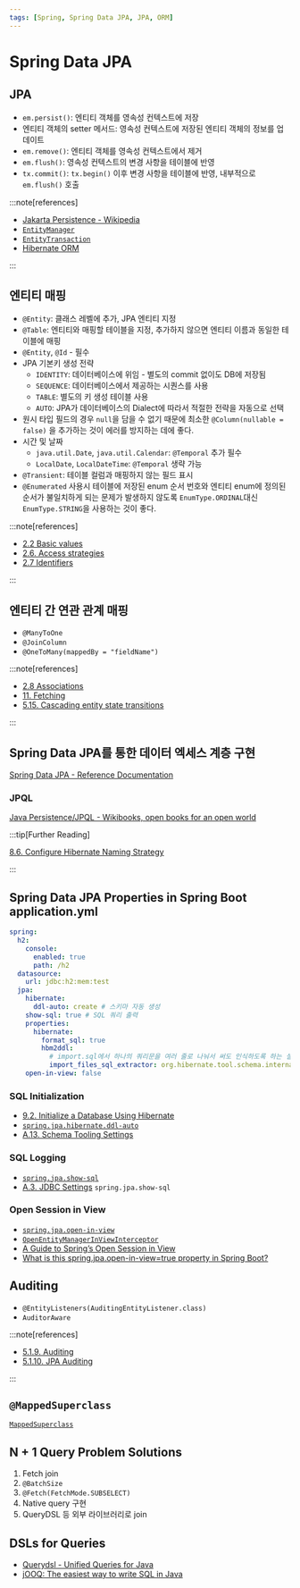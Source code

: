 ```yaml
---
tags: [Spring, Spring Data JPA, JPA, ORM]
---
```


# Spring Data JPA

## JPA

- `em.persist()`: 엔티티 객체를 영속성 컨텍스트에 저장
- 엔티티 객체의 setter 메서드: 영속성 컨텍스트에 저장된 엔티티 객체의 정보를 업데이트
- `em.remove()`: 엔티티 객체를 영속성 컨텍스트에서 제거
- `em.flush()`: 영속성 컨텍스트의 변경 사항을 테이블에 반영
- `tx.commit()`: `tx.begin()` 이후 변경 사항을 테이블에 반영, 내부적으로 `em.flush()` 호출

:::note[references]

- [Jakarta Persistence - Wikipedia](https://en.wikipedia.org/wiki/Jakarta_Persistence)
- [`EntityManager`](https://jakarta.ee/specifications/persistence/3.1/apidocs/jakarta.persistence/jakarta/persistence/entitymanager)
- [`EntityTransaction`](https://jakarta.ee/specifications/persistence/3.1/apidocs/jakarta.persistence/jakarta/persistence/entitytransaction)
- [Hibernate ORM](https://hibernate.org/orm/)

:::

## 엔티티 매핑

- `@Entity`: 클래스 레벨에 추가, JPA 엔티티 지정
- `@Table`: 엔티티와 매핑할 테이블을 지정, 추가하지 않으면 엔티티 이름과 동일한 테이블에 매핑
- `@Entity`, `@Id`  - 필수
- JPA 기본키 생성 전략
  - `IDENTITY`: 데이터베이스에 위임 - 별도의 commit 없이도 DB에 저장됨
  - `SEQUENCE`: 데이터베이스에서 제공하는 시퀀스를 사용
  - `TABLE`: 별도의 키 생성 테이블 사용
  - `AUTO`: JPA가 데이터베이스의 Dialect에 따라서 적절한 전략을 자동으로 선택
- 원시 타입 필드의 경우 `null`을 담을 수 없기 때문에 최소한 `@Column(nullable = false)` 을 추가하는 것이 에러를 방지하는 데에 좋다.
- 시간 및 날짜
  - `java.util.Date`, `java.util.Calendar`: `@Temporal` 추가 필수
  - `LocalDate`, `LocalDateTime`: `@Temporal` 생략 가능
- `@Transient`: 테이블 컬럼과 매핑하지 않는 필드 표시
- `@Enumerated` 사용시 테이블에 저장된 enum 순서 번호와 엔티티 enum에 정의된 순서가 불일치하게 되는 문제가 발생하지 않도록 `EnumType.ORDINAL`대신 `EnumType.STRING`을 사용하는 것이 좋다.

:::note[references]

- [2.2 Basic values](https://docs.jboss.org/hibernate/orm/6.3/userguide/html_single/Hibernate_User_Guide.html#basic)
- [2.6. Access strategies](https://docs.jboss.org/hibernate/orm/6.3/userguide/html_single/Hibernate_User_Guide.html#access)
- [2.7 Identifiers](https://docs.jboss.org/hibernate/orm/6.3/userguide/html_single/Hibernate_User_Guide.html#identifiers)

:::

## 엔티티 간 연관 관계 매핑

- `@ManyToOne`
- `@JoinColumn`
- `@OneToMany(mappedBy = "fieldName")`

:::note[references]

- [2.8 Associations](https://docs.jboss.org/hibernate/orm/6.3/userguide/html_single/Hibernate_User_Guide.html#associations)
- [11. Fetching](https://docs.jboss.org/hibernate/orm/6.3/userguide/html_single/Hibernate_User_Guide.html#fetching)
- [5.15. Cascading entity state transitions](https://docs.jboss.org/hibernate/orm/6.3/userguide/html_single/Hibernate_User_Guide.html#pc-cascade)

:::

## Spring Data JPA를 통한 데이터 엑세스 계층 구현

[Spring Data JPA - Reference Documentation](https://docs.spring.io/spring-data/jpa/docs/current/reference/html/#reference)

### JPQL

[Java Persistence/JPQL - Wikibooks, open books for an open world](https://en.wikibooks.org/wiki/Java_Persistence/JPQL)

:::tip[Further Reading]

[8.6. Configure Hibernate Naming Strategy](https://docs.spring.io/spring-boot/docs/current/reference/html/howto.html#howto.data-access.configure-hibernate-naming-strategy)

:::

## Spring Data JPA Properties in Spring Boot application.yml

```yaml {10,11,14,17,18}
spring:
  h2:
    console:
      enabled: true
      path: /h2
  datasource:
    url: jdbc:h2:mem:test
  jpa:
    hibernate:
      ddl-auto: create # 스키마 자동 생성
    show-sql: true # SQL 쿼리 출력
    properties:
      hibernate:
        format_sql: true
        hbm2ddl:
          # import.sql에서 하나의 쿼리문을 여러 줄로 나눠서 써도 인식하도록 하는 설정
          import_files_sql_extractor: org.hibernate.tool.schema.internal.script.MultiLineSqlScriptExtractor
    open-in-view: false

```

### SQL Initialization

- [9.2. Initialize a Database Using Hibernate](https://docs.spring.io/spring-boot/docs/current/reference/html/howto.html#howto.data-initialization.using-hibernate)
- [`spring.jpa.hibernate.ddl-auto`](https://docs.spring.io/spring-boot/docs/current/reference/html/application-properties.html#application-properties.data.spring.jpa.hibernate.ddl-auto)
- [A.13. Schema Tooling Settings](https://docs.jboss.org/hibernate/orm/6.3/userguide/html_single/Hibernate_User_Guide.html#settings-schema)

### SQL Logging

- [`spring.jpa.show-sql`](https://docs.spring.io/spring-boot/docs/current/reference/html/application-properties.html#application-properties.data.spring.jpa.show-sql)
- [A.3. JDBC Settings](https://docs.jboss.org/hibernate/orm/6.3/userguide/html_single/Hibernate_User_Guide.html#settings-jdbc)
`spring.jpa.show-sql`

### Open Session in View

- [`spring.jpa.open-in-view`](https://docs.spring.io/spring-boot/docs/current/reference/html/application-properties.html#application-properties.data.spring.jpa.open-in-view)
- [`OpenEntityManagerInViewInterceptor`](https://docs.spring.io/spring-framework/docs/current/javadoc-api/org/springframework/orm/jpa/support/OpenEntityManagerInViewInterceptor.html)
- [A Guide to Spring’s Open Session in View](https://www.baeldung.com/spring-open-session-in-view)
- [What is this spring.jpa.open-in-view=true property in Spring Boot?](https://stackoverflow.com/questions/30549489/what-is-this-spring-jpa-open-in-view-true-property-in-spring-boot)

## Auditing

- `@EntityListeners(AuditingEntityListener.class)`
- `AuditorAware`

:::note[references]

- [5.1.9. Auditing](https://docs.spring.io/spring-data/jpa/docs/current/reference/html/#auditing)
- [5.1.10. JPA Auditing](https://docs.spring.io/spring-data/jpa/docs/current/reference/html/#jpa.auditing)

:::

## `@MappedSuperclass`

[`MappedSuperclass`](https://jakarta.ee/specifications/persistence/3.1/apidocs/jakarta.persistence/jakarta/persistence/mappedsuperclass)

## N + 1 Query Problem Solutions

1. Fetch join
2. `@BatchSize`
3. `@Fetch(FetchMode.SUBSELECT)`
4. Native query 구현
5. QueryDSL 등 외부 라이브러리로 join

## DSLs for Queries

- [Querydsl - Unified Queries for Java](http://querydsl.com/)
- [jOOQ: The easiest way to write SQL in Java](https://www.jooq.org/)
